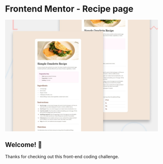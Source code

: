 # Frontend Mentor - Recipe page

![Design preview for the Recipe page coding challenge](./preview.jpg)

## Welcome! 👋

Thanks for checking out this front-end coding challenge.
